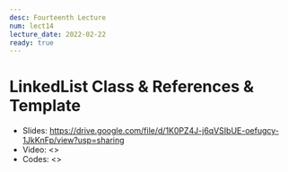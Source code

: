 ```yaml
---
desc: Fourteenth Lecture
num: lect14
lecture_date: 2022-02-22
ready: true
---
```


# LinkedList Class & References & Template

* Slides: <https://drive.google.com/file/d/1K0PZ4J-j6qVSIbUE-oefugcy-1JkKnFp/view?usp=sharing>
* Video: <>
* Codes: <>
